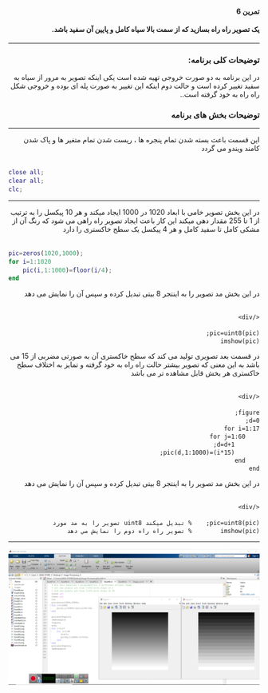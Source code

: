 <div dir="rtl">
 
#### تمرین 6
#### یک تصویر راه راه بسازید که از سمت بالا سیاه کامل و پایین آن سفید باشد. <br />
***
### توضیحات کلی برنامه:
 در این برنامه به دو صورت خروجی تهیه شده است یکی اینکه تصویر به مرور از سیاه به سفید تغییر کرده است و حالت دوم اینکه این تغییر به صورت پله ای بوده و خروجی شکل راه راه به خود گرفته است..
 
### توضیحات بخش های برنامه
***

 این قسمت باعث بسته شدن تمام پنجره ها ، ریست شدن تمام متغیر ها و پاک شدن کامند ویندو می گردد <br />
</div>

``` matlab

close all;         
clear all;         
clc;    

```
***
<div dir="rtl">

در این بخش تصویر خامی با ابعاد 1020 در 1000  ایجاد میکند و هر 10 پیکسل را به ترتیب از 1 تا 255 مقدار دهی میکند
این کار باعث ایجاد تصویر راه راهی می شود که رنگ آن از مشکی کامل تا سفید کامل و هر 4 پیکسل یک سطح خاکستری را دارد
</div>

``` matlab

pic=zeros(1020,1000);  
for i=1:1020
    pic(i,1:1000)=floor(i/4);
end
```
<div dir="rtl">

در این بخش مد تصویر را به اینتجر 8 بیتی تبدیل کرده و سپس آن را نمایش می دهد
```

</div>

pic=uint8(pic);   
imshow(pic) 
```
<div dir="rtl">

در قسمت بعد تصویری تولید می کند که سطح خاکستری آن به صورتی مضربی از 15 می باشد به این معنی که تصویر بیشتر حالت راه راه به خود گرفته
و تمایز به اختلاف سطح خاکستری هر بخش قابل مشاهده تر می باشد
```

</div>

figure;          
d=0;
for i=1:17         
    for j=1:60    
       d=d+1;     
       pic(d,1:1000)=(i*15); 
    end
end    
```
<div dir="rtl">

در این بخش مد تصویر را به اینتجر 8 بیتی تبدیل کرده و سپس آن را نمایش می دهد
```

</div>

pic=uint8(pic);    % تبدیل میکند uint8 تصویر را به مد مورد
imshow(pic)        % تصوير راه راه دوم را نمايش مي دهد
```
***
![alt text](https://github.com/semnan-university-ai/image-processing-class/blob/1f0ddad82bcb7784f43b0e724afda66e05c0bb43/excersiecs/alirezachaji/6/Exce06.png)



